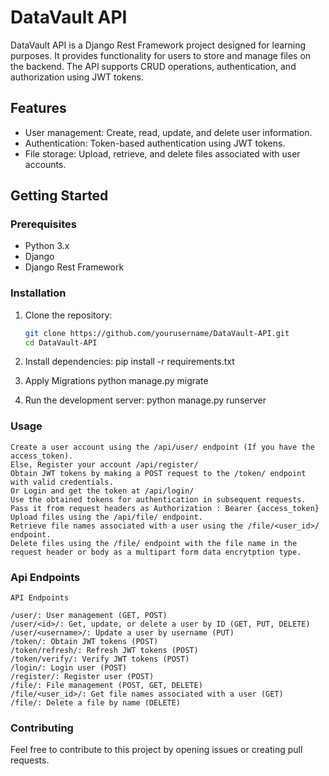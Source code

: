 # DataVault API

DataVault API is a Django Rest Framework project designed for learning purposes. It provides functionality for users to store and manage files on the backend. The API supports CRUD operations, authentication, and authorization using JWT tokens.

## Features

- User management: Create, read, update, and delete user information.
- Authentication: Token-based authentication using JWT tokens.
- File storage: Upload, retrieve, and delete files associated with user accounts.

## Getting Started

### Prerequisites

- Python 3.x
- Django
- Django Rest Framework

### Installation

1. Clone the repository:

   ```bash
   git clone https://github.com/yourusername/DataVault-API.git
   cd DataVault-API
2. Install dependencies:
   pip install -r requirements.txt

3. Apply Migrations
   python manage.py migrate

4. Run the development server:
   python manage.py runserver

### Usage

    Create a user account using the /api/user/ endpoint (If you have the access_token).
    Else, Register your account /api/register/
    Obtain JWT tokens by making a POST request to the /token/ endpoint with valid credentials.
    Or Login and get the token at /api/login/
    Use the obtained tokens for authentication in subsequent requests. Pass it from request headers as Authorization : Bearer {access_token}
    Upload files using the /api/file/ endpoint.
    Retrieve file names associated with a user using the /file/<user_id>/ endpoint.
    Delete files using the /file/ endpoint with the file name in the request header or body as a multipart form data encrytption type.


### Api Endpoints
    API Endpoints

    /user/: User management (GET, POST)
    /user/<id>/: Get, update, or delete a user by ID (GET, PUT, DELETE)
    /user/<username>/: Update a user by username (PUT)
    /token/: Obtain JWT tokens (POST)
    /token/refresh/: Refresh JWT tokens (POST)
    /token/verify/: Verify JWT tokens (POST)
    /login/: Login user (POST)
    /register/: Register user (POST)
    /file/: File management (POST, GET, DELETE)
    /file/<user_id>/: Get file names associated with a user (GET)
    /file/: Delete a file by name (DELETE)

### Contributing

  Feel free to contribute to this project by opening issues or creating pull requests.
